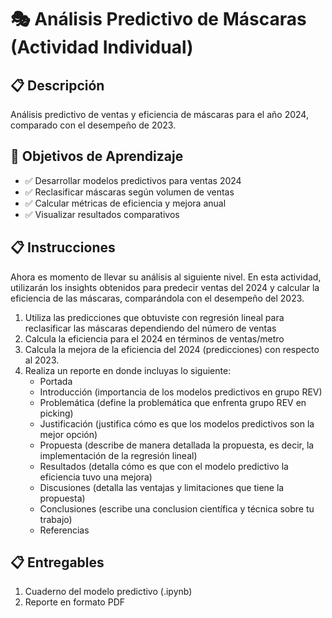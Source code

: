 # 🎭 Análisis Predictivo de Máscaras (Actividad Individual)

## 📋 Descripción
Análisis predictivo de ventas y eficiencia de máscaras para el año 2024, comparado con el desempeño de 2023.

## 🎯 Objetivos de Aprendizaje
- ✅ Desarrollar modelos predictivos para ventas 2024
- ✅ Reclasificar máscaras según volumen de ventas
- ✅ Calcular métricas de eficiencia y mejora anual
- ✅ Visualizar resultados comparativos

## 📋 Instrucciones
Ahora es momento de llevar su análisis al siguiente nivel. En esta actividad, utilizarán los insights obtenidos para predecir ventas del 2024 y calcular la eficiencia de las máscaras, comparándola con el desempeño del 2023.
1. Utiliza las predicciones que obtuviste con regresión lineal para reclasificar las máscaras dependiendo del número de ventas
2. Calcula la eficiencia para el 2024 en términos de ventas/metro
3. Calcula la mejora de la eficiencia del 2024 (predicciones) con respecto al 2023.
4. Realiza un reporte en donde incluyas lo siguiente:
   - Portada
   - Introducción (importancia de los modelos predictivos en grupo REV)
   - Problemática (define la problemática que enfrenta grupo REV en picking)
   - Justificación (justifica cómo es que los modelos predictivos son la mejor opción)
   - Propuesta (describe de manera detallada la propuesta, es decir, la implementación de la regresión lineal)
   - Resultados (detalla cómo es que con el modelo predictivo la eficiencia tuvo una mejora)
   - Discusiones (detalla las ventajas y limitaciones que tiene la propuesta)
   - Conclusiones (escribe una conclusion científica y técnica sobre tu trabajo)
   - Referencias
  
## 📋 Entregables
1. Cuaderno del modelo predictivo (.ipynb)
2. Reporte en formato PDF


